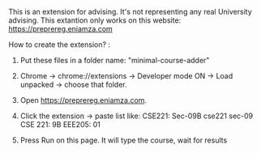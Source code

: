 This is an extension for advising.
It's not representing any real University advising.
This extantion only works on this website: https://preprereg.eniamza.com

How to create the extension? :

1. Put these files in a folder name: "minimal-course-adder"

2. Chrome → chrome://extensions → Developer mode ON → Load unpacked → choose that folder.

3. Open https://preprereg.eniamza.com.

4. Click the extension → paste list like:
  CSE221: Sec-09B
  cse221 sec-09
  CSE 221: 9B
  EEE205: 01

6. Press Run on this page. It will type the course, wait for results
